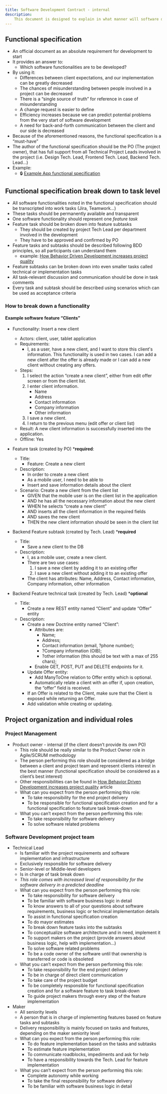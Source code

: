 ```yaml
---
title: Software Development Contract - internal
description:
    This document is designed to explain in what manner will software dev. dept. members contribute to a project.
---
```


## Functional specification

-   An official document as an absolute requirement for development to start
-   It provides an answer to:
    -   Which software functionalities are to be developed?
-   By using it:
    -   Differences between client expectations, and our implementation can be greatly decreased
    -   The chances of misunderstanding between people involved in a project can be decreased
    -   There is a “single source of truth” for reference in case of misunderstanding
    -   A change request is easier to define
    -   Efficiency increases because we can predict potential problems from the very start of software development
    -   A need for back-and-forth communication between the client and our side is decreased
-   Because of the aforementioned reasons, the functional specification is a “must-have”
-   The author of the functional specification should be the PO (The project owner), that has full support from all
    Technical Project Leads involved in the project (i.e. Design Tech. Lead, Frontend Tech. Lead, Backend Tech.
    Lead...)
-   Example:
    -   🔒
        [Example App functional specification](https://docs.google.com/document/d/1Tj-T56SVzhAdRu5w00p5Ie5n5CyeLjtsTRigBL3_blM/edit#)

## Functional specification break down to task level

-   All software functionalities noted in the functional specification should be transcripted into work tasks
    (Jira, Teamwork...)
-   These tasks should be permanently available and transparent
-   One software functionality should represent one _feature task_
-   Feature task should be broken down into feature subtasks
    -   They should be created by project Tech Lead per department involved in the development
    -   They have to be approved and confirmed by PO
-   Feature tasks and subtasks should be described following BDD principles, so all participants can understand
    them
    -   example:
        [How Behavior Driven Development increases project quality](https://www.bornfight.com/blog/behavior-driven-development-how-to-find-bugs-before-coding-starts/)
-   Feature subtasks can be broken down into even smaller tasks called technical or implementation tasks
-   All task-relevant discussion and communication should be done in task comments
-   Every task and subtask should be described using scenarios which can be used as acceptance criteria

### How to break down a functionality

#### Example software feature “Clients”

-   Functionality: Insert a new client

    -   Actors: client, user, tablet application
    -   Requirements:
        -   I, as a user, have a new client, and I want to store this client's information. This functionality is used in two
            cases. I can add a new client after the offer is already made or I can add a new client without
            creating any offers.
    -   Steps:
        1. I select the action “create a new client”, either from edit offer screen or from the client list.
        2. I enter client information.
            - Name
            - Address
            - Contact information
            - Company information
            - Other information
        3. I save a new client.
        4. I return to the previous menu (edit offer or client list)
    -   Result: A new client information is successfully inserted into the application.
    -   Offline: Yes

-   Feature task (created by PO) \***required**:

    -   Title:
        -   Feature: Create a new client
    -   Description:
        -   In order to create a new client
        -   As a mobile user, I need to be able to
        -   Insert and save information details about the client
    -   Scenario: Create a new client from the client list
        -   GIVEN that the mobile user is on the client list in the application
        -   AND he has all the necessary information about the new client
        -   WHEN he selects “create a new client”
        -   AND inserts all the client information in the required fields
        -   AND saves the new client
        -   THEN the new client information should be seen in the client list

-   Backend Feature subtask (created by Tech. Lead) \***required**

    -   Title:
        -   Save a new client to the DB
    -   Description:
        -   I, as a mobile user, create a new client.
        -   There are two use cases:
            1. I save a new client by adding it to an existing offer
            2. I save a new client without adding it to an existing offer
        -   The client has attributes: Name, Address, Contact information, Company information, other information

-   Backend Feature technical task (created by Tech. Lead) \***optional**
    -   Title:
        -   Create a new REST entity named “Client” and update “Offer” entity
    -   Description:
        -   Create a new Doctrine entity named “Client”:
            -   Attributes are:
                -   Name;
                -   Address;
                -   Contact information (email, ?phone number);
                -   ?Company information (OIB);
                -   ?other information (this should be text with a max of 255 chars);
            -   Enable GET, POST, PUT and DELETE endpoints for it.
        -   Update Offer entity:
            -   Add ManyToOne relation to Offer entity which is optional.
            -   Automatically relate a client with an offer if, upon creation, the “offer” field is received.
        -   If an Offer is related to the Client, make sure that the Client is exposed while returning an Offer.
        -   Add validation while creating or updating.

## Project organization and individual roles

### Project Management

-   Product owner - internal (if the client doesn’t provide its own PO)
    -   This role should be really similar to the Product Owner role in Agile/SCRUM methodology
    -   The person performing this role should be considered as a bridge between a client and project team and
        represent clients interest in the best manner (functional specification should be considered as a client’s
        best interest)
    -   Other responsibilities can be found in
        [How Behavior Driven Development increases project quality](https://www.bornfight.com/blog/behavior-driven-development-how-to-find-bugs-before-coding-starts/)
        article
    -   What can you expect from the person performing this role:
        -   To take responsibility for the end project delivery
        -   To be responsible for functional specification creation and for a functional specification to feature
            task break-down
    -   What you can’t expect from the person performing this role:
        -   To take responsibility for software delivery
        -   To solve software related problems

### Software Development project team

-   Technical Lead
    -   Is familiar with the project requirements and software implementation and infrastructure
    -   Exclusively responsible for software delivery
    -   Senior-level or Middle-level developers
    -   Is in charge of task break down
    -   _This role comes with increased level of responsibility for the software delivery in a predicted
        deadline_
    -   What can you expect from the person performing this role:
        -   To take responsibility for software delivery
        -   To be familiar with software business logic in detail
        -   To know answers to all of your questions about software requirements, business logic or technical
            implementation details
        -   To assist in functional specification creation
        -   To do mayor estimates
        -   To break down feature tasks into the subtasks
        -   To conceptualize software architecture and in need, implement it
        -   To support makers on the project (provide answers about business logic, help with implementation...)
        -   To solve software related problems
        -   To be a code owner of the software until that ownership is transferred or code is obsoleted
    -   What you can’t expect from the person performing this role:
        -   To take responsibility for the end project delivery
        -   To be in charge of direct client communication
        -   To take care of the project budget
        -   To be completely responsible for functional specification creation and for a software feature to task
            break-down
        -   To guide project makers through every step of the feature implementation
-   Maker
    -   All seniority levels
    -   A person that is in charge of implementing features based on feature tasks and subtasks
    -   Delivery responsibility is mainly focused on tasks and features, depending on the maker seniority level
    -   What can you expect from the person performing this role:
        -   To do feature implementation based on the tasks and subtasks
        -   To estimate feature implementation
        -   To communicate roadblocks, impediments and ask for help
        -   To have a responsibility towards the Tech. Lead for feature implementation
    -   What you can’t expect from the person performing this role:
        -   Complete autonomy while working
        -   To take the final responsibility for software delivery
        -   To be familiar with software business logic in detail
